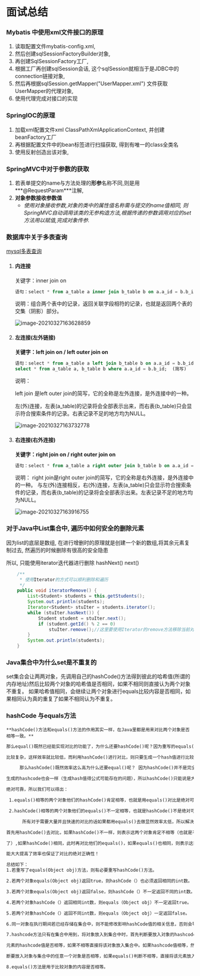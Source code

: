 # 面试总结



### Mybatis 中使用xml文件接口的原理

1. 读取配置文件mybatis-config.xml, 
2. 然后创建sqlSessionFactoryBuilder对象,
3. 再创建SqlSessionFactory工厂, 
4. 根据工厂再创建sqlSession会话, 这个sqlSession就相当于是JDBC中的connection链接对象,
5. 然后再根据sqlSession.getMapper("UserMapper.xml") 文件获取 UserMapper的代理对象, 
6. 使用代理完成对接口的实现



### SpringIOC的原理

1. 加载xml配置文件xml   ClassPathXmlApplicationContext, 并创建beanFactory工厂
2. 再根据配置文件中的bean标签进行扫描获取, 得到有唯一的class全类名
3. 使用反射创造出该对象, 



### SpringMVC中对于参数的获取

1. 若表单提交的name与方法处理的**形参**名称不同,则是用***@RequestParam***注解,
2. **对象参数接收参数值**
   * *使用对象接收参数,对象的类中的属性值名称需与提交的name值相同, 则SpringMVC自动调用该类的无参构造方法,根据传递的参数调用对应的set方法用以赋值,完成对象传参.*



### 数据库中关于多表查询

[mysql多表查询](https://blog.csdn.net/plg17/article/details/78758593)

1. #### **内连接**

   关键字：inner join on

   ```sql
   语句：select * from a_table a inner join b_table b on a.a_id = b.b_id;
   ```

   说明：组合两个表中的记录，返回关联字段相符的记录，也就是返回两个表的交集（阴影）部分。

   ![image-20210327163628859](C:\Users\j1781\Desktop\learnCode\面试\面试总结\img\inner-join.png)

2. #### 左连接(左外链接)

   **关键字：left join on / left outer join on**

   ```sql
   语句：select * from a_table a left join b_table b on a.a_id = b.b_id;
   select * from a_table a, b_table b where a.a_id = b.b_id;  (简写)
   ```

   说明：

   left join 是left outer join的简写，它的全称是左外连接，是外连接中的一种。

   左(外)连接，左表(a_table)的记录将会全部表示出来，而右表(b_table)只会显示符合搜索条件的记录。右表记录不足的地方均为NULL。

   ![image-20210327163732778](C:\Users\j1781\Desktop\learnCode\面试\面试总结\img\left-join.png)

3. #### 右连接(右外连接)

   **关键字：right join on / right outer join on**

   ```sql
   语句：select * from a_table a right outer join b_table b on a.a_id = b.b_id;
   ```

   说明：
   right join是right outer join的简写，它的全称是右外连接，是外连接中的一种。
   与左(外)连接相反，右(外)连接，左表(a_table)只会显示符合搜索条件的记录，而右表(b_table)的记录将会全部表示出来。左表记录不足的地方均为NULL。

   ![image-20210327163916755](C:\Users\j1781\Desktop\learnCode\面试\面试总结\img\right-join.png)

### 对于Java中List集合中, 遍历中如何安全的删除元素

因为list的底层是数组, 在进行增删时的原理就是创建一个新的数组,将其余元素复制过去, 然遍历的时候删除有很高的安全隐患

所以, 只能使用iterator迭代器进行删除 hashNext()   next()

```java
    /** 
     * 使用Iterator的方式可以顺利删除和遍历 
     */  
    public void iteratorRemove() {  
        List<Student> students = this.getStudents();  
        System.out.println(students);  
        Iterator<Student> stuIter = students.iterator();  
        while (stuIter.hasNext()) {  
            Student student = stuIter.next();  
            if (student.getId() % 2 == 0)  
                stuIter.remove();//这里要使用Iterator的remove方法移除当前对象，如果使用List的remove方法，则同样会出现ConcurrentModificationException  
        }  
        System.out.println(students);  
    }  
```



### Java集合中为什么set是不重复的

​	set集合会让两两对象，先调用自己的hashCode()方法得到彼此的哈希值(所谓的内存地址)
​	然后比较两个对象的哈希值是否相同，如果不相同则直接认为两个对象不重复。
​	如果哈希值相同，会继续让两个对象进行equals比较内容是否相同，如果相同认为真的重复了
​	如果不相同认为不重复。



### hashCode 与equals方法

 	**hashCode()方法和equals()方法的作用其实一样，在Java里都是用来对比两个对象是否相等一致。**

```xml
那么equal()既然已经能实现对比的功能了，为什么还要hashCode()呢？因为重写的equals()里一般比较的比较全面

比较复杂，这样效率就比较低，而利用hashCode()进行对比，则只要生成一个hash值进行比较就可以了，效率很高。

     那么hashCode()既然效率这么高为什么还要equal()呢？ 因为hashCode()并不是完全可靠，有时候不同的对象他们

生成的hashcode也会一样（生成hash值得公式可能存在的问题），所以hashCode()只能说是大部分时候可靠，并不是

绝对可靠，所以我们可以得出：

 1.equals()相等的两个对象他们的hashCode()肯定相等，也就是用equals()对比是绝对可靠的。

 2.hashCode()相等的两个对象他们的equals()不一定相等，也就是hashCode()不是绝对可靠的。

      所有对于需要大量并且快速的对比的话如果都用equals()去做显然效率太低，所以解决方式是，每当需要对比的时候，

首先用hashCode()去对比，如果hashCode()不一样，则表示这两个对象肯定不相等（也就是不必再用equals()去再对比

了）,如果hashCode()相同，此时再对比他们的equals()，如果equals()也相同，则表示这两个对象是真的相同了，这样既

能大大提高了效率也保证了对比的绝对正确性！

总结如下：
1.若重写了equals(Object obj)方法，则有必要重写hashCode()方法。

2.若两个对象equals(Object obj)返回true，则hashCode（）也必须返回相同的int数。

3.若两个对象equals(Object obj)返回false，则hashCode（）不一定返回不同的int数。

4.若两个对象hashCode（）返回相同int数，则equals（Object obj）不一定返回true。

5.若两个对象hashCode（）返回不同int数，则equals（Object obj）一定返回false。

6.同一对象在执行期间若已经存储在集合中，则不能修改影响hashCode值的相关信息，否则会导致内存泄露问题。

7.hashcode方法只有在集合中用到，将对象放入到集合中时，首先判断要放入对象的hashcode值与集合中的任意一个

元素的hashcode值是否相等，如果不相等直接将该对象放入集合中。如果hashcode值相等，然后再通过equals()方法判

断要放入对象与集合中的任意一个对象是否相等，如果equals()判断不相等，直接将该元素放入到集合中，否则不放入。

8.equals()方法是用于比较对象的内容是否相等。

```

